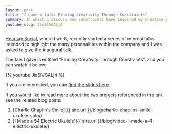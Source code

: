 ```yaml
---
layout: post
title: "I gave a talk: Finding Creativity Through Constraints"
summary: In which I discuss how constraints have inspired my creative process as a musician and programmer.
youtube_slug: Jic6lVGALj4
---
```


[Hearsay Social](http://hearsaysocial.com/careers/), where I work, recently
started a series of internal talks intended to highlight the many personalities
within the company and I was asked to give the inaugural talk.

The talk I gave is entitled "Finding Creativity Through Constraints", and you
can watch it below:

{% youtube Jic6lVGALj4 %}

If you are interested, you can [find the slides
here](https://jordaneldredge.com/talks/finding-creativity-through-constraints/).

If you would like to read more about the two projects referenced in the talk
see the related blog posts:

1. [Charlie Chaplin's Smile]({{ site.url }}/blog/charlie-chaplins-smile-ukulele-solo/)
2. [I Made a $4 Electric Ukulele]({{ site.url }}/blog/video-i-made-a-4-electric-ukulele/)
